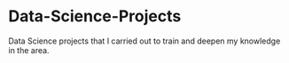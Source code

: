 # Data-Science-Projects
Data Science projects that I carried out to train and deepen my knowledge in the area.
